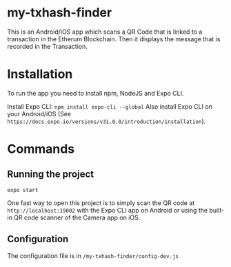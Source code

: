 # my-txhash-finder
This is an Android/iOS app which scans a QR Code that is linked to a transaction in the
Etherum Blockchain. Then it displays the message that is recorded in the Transaction.

# Installation
To run the app you need to install npm, NodeJS and Expo CLI.

Install Expo CLI: ```npm install expo-cli --global```
Also install Expo CLI on your Android/iOS (See ```https://docs.expo.io/versions/v31.0.0/introduction/installation```).

# Commands

## Running the project
```expo start```

One fast way to open this project is to simply scan the QR code at ```http://localhost:19002``` 
with the Expo CLI app on Android or using the built-in QR code scanner of the Camera app on iOS.

## Configuration
The configuration file is in ```/my-txhash-finder/config-dev.js```
